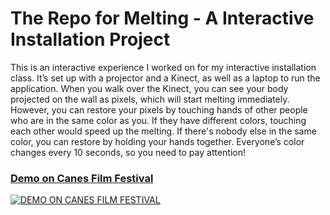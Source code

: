 # The Repo for Melting - A Interactive Installation Project

This is an interactive experience I worked on for my interactive installation class. It’s set up with a projector and a Kinect, as well as a laptop to run the application. When you walk over the Kinect, you can see your body projected on the wall as pixels, which will start melting immediately. However, you can restore your pixels by touching hands of other people who are in the same color as you. If they have different colors, touching each other would speed up the melting. If there's nobody else in the same color, you can restore by holding your hands together. Everyone’s color changes every 10 seconds, so you need to pay attention!

### [Demo on Canes Film Festival](https://www.youtube.com/watch?v=aj6sFt4A2Ps)
[![DEMO ON CANES FILM FESTIVAL](https://img.youtube.com/vi/aj6sFt4A2Ps/0.jpg)](https://www.youtube.com/watch?v=aj6sFt4A2Ps)

